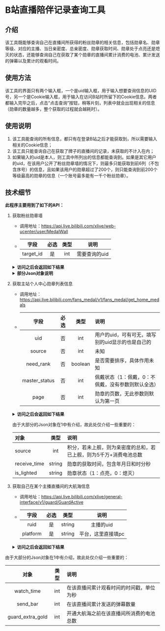# B站直播陪伴记录查询工具

## 介绍
该工具既能够查询自己在直播间所获得的粉丝勋章的相关信息，包括勋章名、勋章等级、对应的主播、当日亲密度、总亲密度、勋章获取时间、勋章处于点亮还是熄灭的状态，还能够查询自己在获取了某个勋章的直播间累计消费的电池、累计发送的弹幕以及累计的观看时间。

## 使用方法
该工具的界面只有两个输入框，一个是uid输入框，用于输入想要查询信息的UID号，另一个是Cookie输入框，用于输入在访问B站时所留下的Cookie信息。两者都输入完毕之后，点击“点击查询”按钮，稍等片刻，列表中就会出现相关的信息（勋章的数量越多，整个获取的过程就会越耗时）。

## 使用说明
1. 该工具能查询的所有信息，都只有在登录B站之后才能获取到，所以需要输入相关的Cookie信息；
2. 该工具只能查询自己在获取了牌子的直播间的记录，未获取的不计入在内；
3. 如果输入的uid是本人，则工具中所列出的信息都能查询到。如果是其它用户的uid，在该用户公开了粉丝勋章墙的情况下，则最多只能获取到前6列（不包含序号）的信息，且如果该用户的勋章超过了200个，则只能查询到前200个等级最高的勋章的信息（一个账号最多能有一千个粉丝勋章）。

## 技术细节
**此程序主要用到了如下的API：**
1. 获取粉丝勋章墙
    - 调用地址：https://api.live.bilibili.com/xlive/web-ucenter/user/MedalWall
    - | 字段  | 必选  | 类型  |    说明    |
      |:---:|:---:|:--------:|:----:|
      | target_id |  是  | int | 需要查询的uid |

   <details>
      <summary style="font-weight: bold">访问之后会返回如下结果</summary>
   
   ```json
   {
    "code": 0,
    "message": "0",
    "ttl": 1,
    "data": {
      "list": [
        {
          "medal_info": {
            "target_id": ???,
            "level": 24,
            "medal_name": "???",
            "medal_color_start": 1725515,
            "medal_color_end": 5414290,
            "medal_color_border": 6809855,
            "guard_level": 3,
            "wearing_status": 1,
            "medal_id": ???,
            "intimacy": 3060,
            "next_intimacy": 7500,
            "today_feed": 0,
            "day_limit": 250000,
            "guard_icon": "???",
            "honor_icon": ""
         },
          "target_name": "???",
          "target_icon": "???",
          "link": "???",
          "live_status": 0,
          "official": 0
        }
      ],
      "count": 147,
      "close_space_medal": 0,
      "only_show_wearing": 0,
      "name": "???",
      "icon": "???",
      "uid": ???,
      "level": 6
      }
    }
   ```
   </details>
   <details>
      <summary style="font-weight: bold">部分Json对象说明</summary>
   对象名根据上述Json信息从上到下说明：

   |         对象        |   类型   |           说明           |
   |:------|:----------------------:|:------|
   | target_id          |  int   |         主播的uid         |
   | medal_name         | string |          勋章名字          |
   | medal_color_start  |  int   |   勋章渐变起始部分颜色（十进制RGB）   |
   | medal_color_end    |  int   |   勋章渐变末尾部分颜色（十进制RGB）   |
   | medal_color_border |  int   |     勋章边框颜色（十进制RGB）     |
   | guard_level        |  int   | 大航海等级（3：舰长，2：提督，1：总督）  |
   | wearing_status     |  int   |   勋章佩戴状态（1：佩戴，0：摘下）    |
   | medal_id           |  int   |          勋章id          |
   | intimacy           |  int   |         该等级亲密度         |
   | next_intimacy      |  int   |        该等级总亲密度         |
   | today_feed         |  int   |         今日亲密度          |
   | day_limit          |  int   |        今日最大亲密度         |
   | guard_icon         |  string   |        大航海图标链接         |
   | honor_icon         |  string   |                        |
   | target_name          |  string   |          主播昵称          |
   | target_icon          |  string   |        主播头像图片链接        |
   | link          |  string   |         主播个人空间         |
   | live_status          |  int   |   主播开播状态（1：开播，0：未开播）   |
   | official          |  int   |   是否有官方的小闪电（1：有，0：无）   |
   | count          |  int   |         用户勋章总数         |
   | close_space_medal          |  int   |   是否关闭粉丝勋章墙（1：是，0：否）   |
   | only_show_wearing          |  int   | 是否只显示当前所佩戴的勋章（1：是，0：否） |
   | name          |  string   |          用户昵称          |
   | icon          |  string   |        用户头像图片链接        |
   | uid          |  int   |         用户uid          |
   | level          |  int   |          用户等级          |

   </details>

2. 获取主站个人中心勋章列表信息
   - 调用地址：https://api.live.bilibili.com/fans_medal/v1/fans_medal/get_home_medals
   - | 字段  | 必选  |   类型    |             说明              |
     |:---:|:-------:|:---------------------------:|:----|
     | uid |  否  |   int   | 用户的uid，可有可无，填写别的uid显示的也是自己的 |
     | source |  否  |   int   |             未知              |
     | need_rank |  否  | boolean |        是否需要排序，具体作用未知        |
     | master_status |  否  |   int   | 佩戴状态（1：佩戴，0：不佩戴，没有参数则默认全选）  |
     | page |  否  |   int   |      勋章的页数，无此参数则默认为第一页      |

   <details>
   <summary style="font-weight: bold">访问之后会返回如下结果</summary>

   ```json
   {
      "code": 0,
      "msg": "主站个人中心勋章列表",
      "message": "主站个人中心勋章列表",
      "data": {
         "max": 1000,
         "cnt": 147,
         "curr_page": 1,
         "total_page": 6,
         "list": [
            {
               "uid": ???,
               "target_id": ???,
               "medal_id": ???,
               "score": 50010560,
               "level": 24,
               "intimacy": 3060,
               "status": 1,
               "source": 1,
               "receive_channel": ???,
               "is_receive": 1,
               "master_status": 1,
               "receive_time": "???",
               "today_intimacy": 0,
               "last_wear_time": 1695743999,
               "is_lighted": 1,
               "medal_level": 24,
               "next_intimacy": 7500,
               "day_limit": 250000,
               "today_feed": 0,
               "medal_name": "???",
               "master_available": 1,
               "guard_type": 3,
               "lpl_status": 0,
               "can_delete": false,
               "target_name": "???",
               "target_face": "???",
               "live_stream_status": 0,
               "icon_code": 0,
               "icon_text": "",
               "rank": "-",
               "medal_color": 1725515,
               "medal_color_start": 1725515,
               "medal_color_end": 5414290,
               "guard_level": 3,
               "medal_color_border": 6809855,
               "honor_icon": "",
               "guard_icon": "???"
            }
         ]
      }
   }
   ```
   </details>

   由于大部分的Json对象在1中有介绍，故此处仅介绍一些重要的：

   |         对象        |   类型   |                 说明                 |
   |:------|:----------------------------------:|:------|
   | source         | int | 积分，若未上舰，则为亲密度的总和，若已上舰，则为5千万+消费电池总数 |
   | receive_time          |  string   |         勋章的获取时间，包含年月日和时分秒          |
   | is_lighted         | string |          勋章状态（1：点亮，0：熄灭）           |

3. 获取自己在某个主播直播间的大航海信息
   - 调用地址：https://api.live.bilibili.com/xlive/general-interface/v1/guard/GuardActive
   - | 字段  | 必选  |   类型    |     说明     |
     |:---:|:-------:|:----------:|:-----:|
     | ruid |  是  |   string   |   主播的uid   |
     | platform |  是  |   string   | 平台，这里直接填pc |

   <details>
   <summary style="font-weight: bold">访问之后会返回如下结果</summary>

   ```json
   {
       "code": 0,
       "message": "0",
       "ttl": 1,
       "data": {
           "ruid": ???,
           "rusername": "???",
           "rface": "???",
           "uface": "???",
           "username": "???",
           "accomany_day": 89,
           "guards_info": [
               {
                   "guard_type": 3,
                   "expired_time": 1695139199,
                   "guard_status": 1,
                   "renew_info": [
                       {
                           "guard_type": 3,
                           "next_execute_time": 1695139199,
                           "next_spend": 138000,
                           "origin_price": 198000
                       }
                   ]
               }
           ],
           "latest_guard": 3,
           "watch_time": 1027241,
           "send_bar": 3378,
           "up_medal": {
               "target_id": ???,
               "medal_name": "???",
               "level": 24,
               "medal_color_start": 1725515,
               "medal_color_end": 5414290,
               "medal_color_border": 6809855,
               "is_lighted": 1,
               "need_exp": 4440,
               "all_exp": 7500,
               "origin_level": 24,
               "guard_level_1": {
                   "level": 28,
                   "medal_color_start": 398668,
                   "medal_color_end": 6850801,
                   "medal_color_border": 16771156,
                   "exp": 199980,
                   "exp_battery": 19998000,
                   "guard_icon": "https://i0.hdslb.com/bfs/live/1d16bf0fcc3b1b768d1179d60f1fdbabe6ab4489.png",
                   "honor_icon": ""
               },
               "guard_level_2": {
                   "level": 26,
                   "medal_color_start": 398668,
                   "medal_color_end": 6850801,
                   "medal_color_border": 16771156,
                   "exp": 19980,
                   "exp_battery": 1998000,
                   "guard_icon": "https://i0.hdslb.com/bfs/live/98a201c14a64e860a758f089144dcf3f42e7038c.png",
                   "honor_icon": ""
               },
               "guard_level_3": {
                   "level": 24,
                   "medal_color_start": 1725515,
                   "medal_color_end": 5414290,
                   "medal_color_border": 6809855,
                   "exp": 1380,
                   "exp_battery": 138000,
                   "guard_icon": "https://i0.hdslb.com/bfs/live/143f5ec3003b4080d1b5f817a9efdca46d631945.png",
                   "honor_icon": ""
               },
               "guard_extra_gold": 0,
               "exp_limit": 250000,
               "exp_today": 0,
               "guard_icon": "https://i0.hdslb.com/bfs/live/143f5ec3003b4080d1b5f817a9efdca46d631945.png",
               "honor_icon": ""
           },
           "privileges": {
               "has_person": 0,
               "out_pic": "",
               "in_pic": "",
               "test_id": 1,
               "single_pic": ""
           },
           "is_live": 0,
           "room_url": "???",
           "is_ios_black": 0,
           "is_active": 1,
           "price_info": [
               {
                   "guard_level": 1,
                   "price": 19998000,
                   "discount_price": 15998000,
                   "auto_renew_price": 0,
                   "num": 1,
                   "discount_type": 0,
                   "expired_timestamp": 1694951153,
                   "next_auto_renew_time": "",
                   "goods_id": 5,
                   "gift_id": 10001,
                   "gift_name": "总督",
                   "buy_back_remain": 0,
                   "expired_timestamp_origin": 1694951153,
                   "guard_expired": 0
               },
               {
                   "guard_level": 2,
                   "price": 1998000,
                   "discount_price": 1598000,
                   "auto_renew_price": 0,
                   "num": 1,
                   "discount_type": 0,
                   "expired_timestamp": 1694951153,
                   "next_auto_renew_time": "",
                   "goods_id": 6,
                   "gift_id": 10002,
                   "gift_name": "提督",
                   "buy_back_remain": 0,
                   "expired_timestamp_origin": 1694951153,
                   "guard_expired": 0
               },
               {
                   "guard_level": 3,
                   "price": 198000,
                   "discount_price": 158000,
                   "auto_renew_price": 138000,
                   "num": 1,
                   "discount_type": 2,
                   "expired_timestamp": 1695139199,
                   "next_auto_renew_time": "2023-09-19",
                   "goods_id": 7,
                   "gift_id": 10003,
                   "gift_name": "舰长",
                   "buy_back_remain": 0,
                   "expired_timestamp_origin": 1695139199,
                   "guard_expired": 1695139199
               }
           ],
           "guard_num_3": 13,
           "guard_num_2": 2,
           "guard_num_1": 1,
           "room_id": ???,
           "effect_id": {
               "1": 399,
               "2": 398,
               "3": 397
           },
           "pop_msg": "",
           "room_info": {
               "area_id": 744,
               "parent_area_id": 9
           },
           "show_num": 10,
           "entry_effect_tab": 3,
           "benefits": [],
           "now": 1694951153,
           "first_guard_rate": null,
           "first_guard_open": false,
           "achieve_remind": {
               "20": "",
               "50": "",
               "100": "",
               "1000": "",
               "10000": ""
           },
           "guard_total": 16,
           "benefitv2": [],
           "ab": {
               "guard_price_multi": 1
           },
           "play_together": []
       }
   }
   ```
   </details>

由于大部分的Json对象在1中有介绍，故此处仅介绍一些重要的：

   |         对象        |   类型   |          说明          |
   |:------:|:--------------------:|:------|
   | watch_time         |  int   | 在该直播间累计观看时间的时间戳，单位为秒 |
   | send_bar          |  int   |    在该直播间累计发送的弹幕数量    |
   | guard_extra_gold         |  int   | 开通大航海之前在该直播间所消费的电池总数 |
